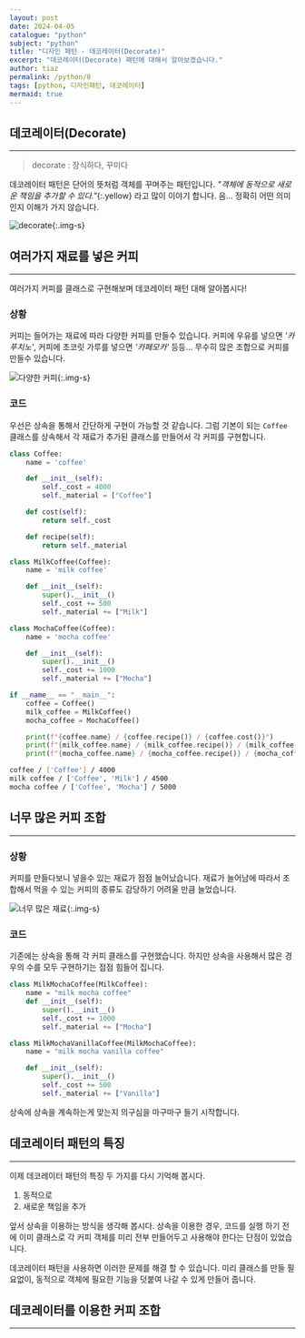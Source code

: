 ```yaml
---
layout: post
date: 2024-04-05
catalogue: "python"
subject: "python"
title: "디자인 패턴 - 데코레이터(Decorate)"
excerpt: "데코레이터(Decorate) 패턴에 대해서 알아보겠습니다."
author: tiaz
permalink: /python/8
tags: [python, 디자인패턴, 데코레이터]
mermaid: true
---
```


## 데코레이터(Decorate)

---

> decorate : 장식하다, 꾸미다

데코레이터 패턴은 단어의 뜻처럼 객체를 꾸며주는 패턴입니다. _"객체에 동적으로 새로운 책임을 추가할 수 있다."_{:.yellow} 라고 많이 이야기 합니다. 음... 정확히 어떤 의미인지 이해가 가지 않습니다.

![decorate](/assets/img/content/python/008/001.png){:.img-s}

## 여러가지 재료를 넣은 커피

---

여러가지 커피를 클래스로 구현해보며 데코레이터 패턴 대해 알아봅시다!

### 상황

커피는 들어가는 재료에 따라 다양한 커피를 만들수 있습니다. 커피에 우유를 넣으면 _'카푸치노'_, 커피에 초코릿 가루를 넣으면 _'카페모카'_ 등등... 무수히 많은 조합으로 커피를 만들수 있습니다.

![다양한 커피](/assets/img/content/python/008/002.png){:.img-s}

### 코드

우선은 상속을 통해서 간단하게 구현이 가능할 것 같습니다. 그럼 기본이 되는 `Coffee` 클래스를 상속해서 각 재료가 추가된 클래스를 만들어서 각 커피를 구현합니다.

```python
class Coffee:
    name = 'coffee'

    def __init__(self):
        self._cost = 4000
        self._material = ["Coffee"]

    def cost(self):
        return self._cost

    def recipe(self):
        return self._material
```

```python
class MilkCoffee(Coffee):
    name = 'milk coffee'

    def __init__(self):
        super().__init__()
        self._cost += 500
        self._material += ["Milk"]

class MochaCoffee(Coffee):
    name = 'mocha coffee'

    def __init__(self):
        super().__init__()
        self._cost += 1000
        self._material += ["Mocha"]
```

```python
if __name__ == "__main__":
    coffee = Coffee()
    milk_coffee = MilkCoffee()
    mocha_coffee = MochaCoffee()

    print(f"{coffee.name} / {coffee.recipe()} / {coffee.cost()}")
    print(f"{milk_coffee.name} / {milk_coffee.recipe()} / {milk_coffee.cost()}")
    print(f"{mocha_coffee.name} / {mocha_coffee.recipe()} / {mocha_coffee.cost()}")
```

```bash
coffee / ['Coffee'] / 4000
milk coffee / ['Coffee', 'Milk'] / 4500
mocha coffee / ['Coffee', 'Mocha'] / 5000
```

## 너무 많은 커피 조합

---

### 상황

커피를 만들다보니 넣을수 있는 재료가 점점 늘어났습니다. 재료가 늘어남에 따라서 조합해서 먹을 수 있는 커피의 종류도 감당하기 어려울 만큼 늘었습니다.

![너무 많은 재료](/assets/img/content/python/008/003.png){:.img-s}

### 코드

기존에는 상속을 통해 각 커피 클래스를 구현했습니다. 하지만 상속을 사용해서 많은 경우의 수를 모두 구현하기는 점점 힘들어 집니다.

```python
class MilkMochaCoffee(MilkCoffee):
    name = "milk mocha coffee"
    def __init__(self):
        super().__init__()
        self._cost += 1000
        self._material += ["Mocha"]

class MilkMochaVanillaCoffee(MilkMochaCoffee):
    name = "milk mocha vanilla coffee"

    def __init__(self):
        super().__init__()
        self._cost += 500
        self._material += ["Vanilla"]
```

상속에 상속을 계속하는게 맞는지 의구심을 마구마구 들기 시작합니다.

## 데코레이터 패턴의 특징

---

이제 데코레이터 패턴의 특징 두 가지를 다시 기억해 봅시다.

1. 동적으로
2. 새로운 책임을 추가

앞서 상속을 이용하는 방식을 생각해 봅시다. 상속을 이용한 경우, 코드를 실행 하기 전에 이미 클래스로 각 커피 객체를 미리 전부 만들어두고 사용해야 한다는 단점이 있었습니다.

데코레이터 패턴을 사용하면 이러한 문제를 해결 할 수 있습니다. 미리 클래스를 만들 필요없이, 동적으로 객체에 필요한 기능을 덧붙여 나갈 수 있게 만들어 줍니다.

## 데코레이터를 이용한 커피 조합

---

